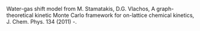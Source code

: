 Water-gas shift model from
M. Stamatakis, D.G. Vlachos, A graph-theoretical kinetic Monte Carlo framework for on-lattice chemical kinetics, J. Chem. Phys. 134 (2011) -.
